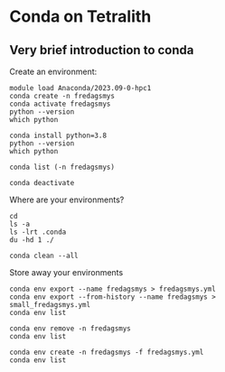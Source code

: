 # Conda on Tetralith

## Very brief introduction to conda

Create an environment:

    module load Anaconda/2023.09-0-hpc1
    conda create -n fredagsmys
    conda activate fredagsmys
    python --version
    which python

    conda install python=3.8
    python --version
    which python

    conda list (-n fredagsmys)  

    conda deactivate

Where are your environments?
 
    cd
    ls -a
    ls -lrt .conda
    du -hd 1 ./

    conda clean --all  


Store away your environments

    conda env export --name fredagsmys > fredagsmys.yml
    conda env export --from-history --name fredagsmys > small_fredagsmys.yml
    conda env list

    conda env remove -n fredagsmys
    conda env list

    conda env create -n fredagsmys -f fredagsmys.yml
    conda env list

   

